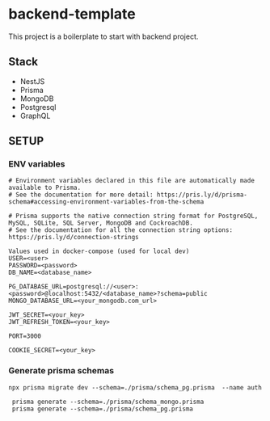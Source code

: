 # backend-template

This project is a boilerplate to start with backend project.

## Stack

- NestJS
- Prisma
- MongoDB
- Postgresql
- GraphQL



## SETUP

### ENV variables

```
# Environment variables declared in this file are automatically made available to Prisma.
# See the documentation for more detail: https://pris.ly/d/prisma-schema#accessing-environment-variables-from-the-schema

# Prisma supports the native connection string format for PostgreSQL, MySQL, SQLite, SQL Server, MongoDB and CockroachDB.
# See the documentation for all the connection string options: https://pris.ly/d/connection-strings

Values used in docker-compose (used for local dev)
USER=<user>
PASSWORD=<password>
DB_NAME=<database_name>

PG_DATABASE_URL=postgresql://<user>:<password>@localhost:5432/<database_name>?schema=public
MONGO_DATABASE_URL=<your_mongodb.com_url>

JWT_SECRET=<your_key>
JWT_REFRESH_TOKEN=<your_key>

PORT=3000

COOKIE_SECRET=<your_key>
```

### Generate prisma schemas

````shell
npx prisma migrate dev --schema=./prisma/schema_pg.prisma  --name auth
````

````shell
 prisma generate --schema=./prisma/schema_mongo.prisma
 prisma generate --schema=./prisma/schema_pg.prisma
````

